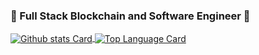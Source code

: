 ### 👋  Full Stack Blockchain and Software Engineer 👋

<a href="https://github.com/maxim-engr">
  <img align="center" alt="Github stats Card" src="https://github-readme-stats.vercel.app/api?username=maxim-engr&line_height=40&show_icons=true" />
</a>

<!-- Top Languages Card      -->
<a href="https://github.com/maxim-engr">
  <img align="center" alt="Top Language Card" src="https://github-readme-stats.vercel.app/api/top-langs/?username=maxim-engr" />
</a>
